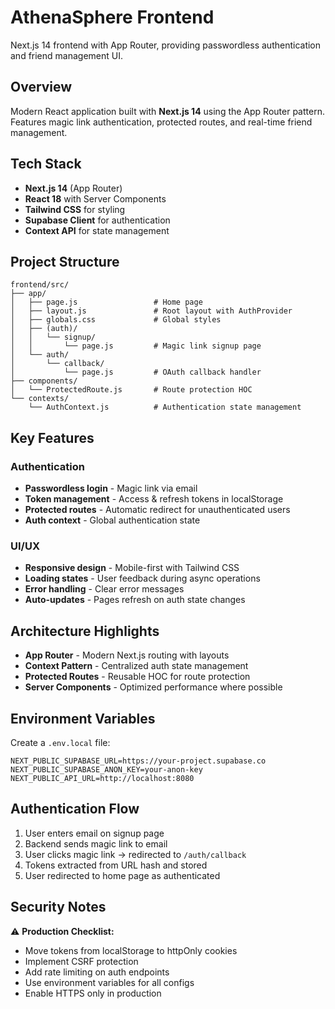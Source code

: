 # AthenaSphere Frontend

Next.js 14 frontend with App Router, providing passwordless authentication and friend management UI.

## Overview

Modern React application built with **Next.js 14** using the App Router pattern. Features magic link authentication, protected routes, and real-time friend management.

## Tech Stack

- **Next.js 14** (App Router)
- **React 18** with Server Components
- **Tailwind CSS** for styling
- **Supabase Client** for authentication
- **Context API** for state management

## Project Structure

```
frontend/src/
├── app/
│   ├── page.js                 # Home page
│   ├── layout.js               # Root layout with AuthProvider
│   ├── globals.css             # Global styles
│   ├── (auth)/
│   │   └── signup/
│   │       └── page.js         # Magic link signup page
│   └── auth/
│       └── callback/
│           └── page.js         # OAuth callback handler
├── components/
│   └── ProtectedRoute.js       # Route protection HOC
└── contexts/
    └── AuthContext.js          # Authentication state management
```

## Key Features

### Authentication
- **Passwordless login** - Magic link via email
- **Token management** - Access & refresh tokens in localStorage
- **Protected routes** - Automatic redirect for unauthenticated users
- **Auth context** - Global authentication state

### UI/UX
- **Responsive design** - Mobile-first with Tailwind CSS
- **Loading states** - User feedback during async operations
- **Error handling** - Clear error messages
- **Auto-updates** - Pages refresh on auth state changes

## Architecture Highlights

- **App Router** - Modern Next.js routing with layouts
- **Context Pattern** - Centralized auth state management
- **Protected Routes** - Reusable HOC for route protection
- **Server Components** - Optimized performance where possible

## Environment Variables

Create a `.env.local` file:

```env
NEXT_PUBLIC_SUPABASE_URL=https://your-project.supabase.co
NEXT_PUBLIC_SUPABASE_ANON_KEY=your-anon-key
NEXT_PUBLIC_API_URL=http://localhost:8080
```

## Authentication Flow

1. User enters email on signup page
2. Backend sends magic link to email
3. User clicks magic link → redirected to `/auth/callback`
4. Tokens extracted from URL hash and stored
5. User redirected to home page as authenticated

## Security Notes

⚠️ **Production Checklist:**
- Move tokens from localStorage to httpOnly cookies
- Implement CSRF protection
- Add rate limiting on auth endpoints
- Use environment variables for all configs
- Enable HTTPS only in production
